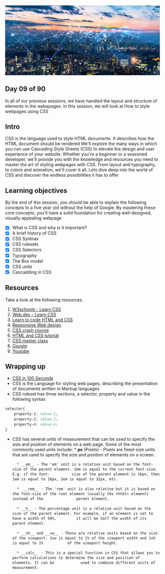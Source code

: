 ![internet](../avatar.jpg)

## Day 09 of 90
In all of our previous sessions, we have handled the layout and structure of elements in the webapages.
In this session, we will look at How to style webpages using CSS

## Intro
CSS is the language used to style HTML documents. It describes how the HTML document should be rendered
We'll explore the many ways in which you can use Cascading Style Sheets (CSS) to elevate the design and user experience of your website. Whether you're a beginner or a seasoned developer, we'll provide you with the knowledge and resources you need to master the art of styling webpages with CSS. From layout and typography, to colors and animation, we'll cover it all. Lets dive deep into the world of CSS and discover the endless possibilities it has to offer

## Learning objectives
By the end of this session, you should be able to explain the following concepts to a five year old without the help of Google. By mastering these core concepts, you'll have a solid foundation for creating well-designed, visually appealing webpage

* [X] What is CSS and why is it important?
* [X] A brief history of CSS
* [X] CSS Syntnax
* [X] CSS rulesets
* [X] CSS Selectors
* [X] Typography
* [X] The Box model
* [X] CSS units
* [X] Cascadding in CSS

## Resources
Take a look at the following resources.
1. [W3schools - Learn CSS](https://www.w3schools.com/css/)
2. [Web.dev - Learn CSS](https://web.dev/learn/css/)
3. [Learn to code HTML and CSS](https://learn.shayhowe.com/html-css/building-your-first-web-page/)
4. [Responsive Web design](https://www.freecodecamp.org/learn/responsive-web-design/)
5. [CSS crash course](https://www.youtube.com/watch?v=yfoY53QXEnI)
6. [HTML and CSS tutorial](https://www.youtube.com/watch?v=D-h8L5hgW-w)
7. [CSS master class](https://www.youtube.com/watch?v=FqmB-Zj2-PA)
8. [Google](https://www.google.com/search?q=Learn+CSS)
9. [Youtube](https://www.youtube.com/results?search_query=learn+CSS)

## Wrapping up
- [CSS in 100 Seconds](https://www.youtube.com/watch?v=OEV8gMkCHXQ)
- CSS is the Language for styling web pages, describing the presentation of documents written in Markup languages
- CSS ruleset  has three sections, a selector, property and value in the following syntax
```css
selector{
    property-1: value-1;
    property-2: value-2;
    property-n: value-n;
}
```
- CSS has several units of  measurement that can be used to specify the size and position of elements on a web page. Some of the most commonly used units include:
        *  __px__ (Pixels) - Pixels are fixed-size units that are used to specify the size and position of elements on a screen.
        
        * __em__ - The 'em' unit is a relative unit based on the font-size of the parent element. 1em is equal to the current font size. E.g. if the font-          size of the parent element is 16px, then 1em is equal to 16px, 2em is equal to 32px, etc.
        
        *  __rem__ - The 'rem' unit is also relative but it is based on the font-size of the root element (usually the <html> element) instead of the               parent element.
        
        * __%__ - The percentage unit is a relative unit based on the size of the parent element. For example, if an element is set to have a width of 50%,         it will be half the width of its parent element.
        
        * __vh__ and __vw__ - These are relative units based on the size of the viewport. 1vw is equal to 1% of the viewport width and 1vh is equal to 1%           of the viewport height.
        
        * __calc__ - This is a special function in CSS that allows you to perform calculations to determine the size and position of elements. It can be            used to combine different units of measurement.
